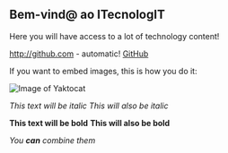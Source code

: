 ## Bem-vind@ ao ITecnologIT

Here you will have access to a lot of technology content!

http://github.com - automatic!
[GitHub](http://github.com)

If you want to embed images, this is how you do it:

![Image of Yaktocat](https://octodex.github.com/images/yaktocat.png)

*This text will be italic*
_This will also be italic_

**This text will be bold**
__This will also be bold__

_You **can** combine them_

